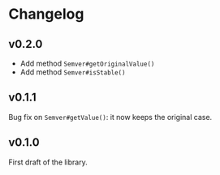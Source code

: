 # Changelog

## v0.2.0

* Add method `Semver#getOriginalValue()`
* Add method `Semver#isStable()`

## v0.1.1

Bug fix on `Semver#getValue()`: it now keeps the original case.

## v0.1.0

First draft of the library.
